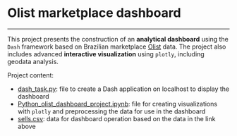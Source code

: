 # Olist marketplace dashboard

---

This project presents the construction of an **analytical dashboard** using the `Dash` framework 
based on Brazilian marketplace [Olist](https://olist.com/pt-br/) data. 
The project also includes advanced **interactive visualization** using `plotly`, 
including geodata analysis.

Project content:
* [dash_task.py](./dash_task.py): file to create a Dash application on localhost to 
  display the dashboard
* [Python_olist_dashboard_project.ipynb](./Python_olist_dashboard_project.ipynb): file for
  creating visualizations with `plotly` and preprocessing the data for use in the dashboard
* [sells.csv](./sells.csv): data for dashboard operation based on the data in the link above
